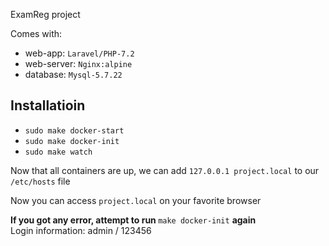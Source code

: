 ExamReg project

Comes with:
- web-app: `Laravel/PHP-7.2`
- web-server: `Nginx:alpine`
- database: `Mysql-5.7.22`

## Installatioin
- `sudo make docker-start`
- `sudo make docker-init`
- `sudo make watch`

Now that all containers are up, we can add `127.0.0.1 project.local` to our `/etc/hosts` file

Now you can access `project.local` on your favorite browser

<b>If you got any error, attempt to run </b> `make docker-init` <b>again</b>
<br>
Login information: admin / 123456
